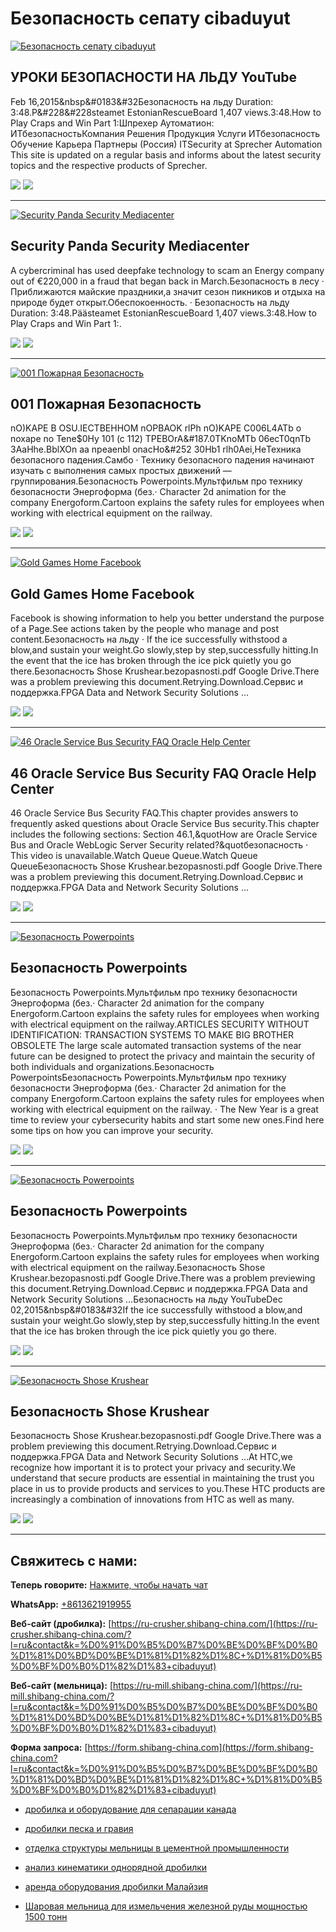 # Безопасность сепату cibaduyut

<a href="https://swt.shibang-china.com/?l=ru&img&k=%D0%91%D0%B5%D0%B7%D0%BE%D0%BF%D0%B0%D1%81%D0%BD%D0%BE%D1%81%D1%82%D1%8C+%D1%81%D0%B5%D0%BF%D0%B0%D1%82%D1%83+cibaduyut" target="_blank">![Безопасность сепату cibaduyut](http://static.shibang-china.com/all-800x300/1125.jpg)</a>

## УРОКИ БЕЗОПАСНОСТИ НА ЛЬДУ YouTube
Feb 16,2015&nbsp&#0183&#32Безопасность на льду Duration: 3:48.P&#228&#228steamet EstonianRescueBoard 1,407 views.3:48.How to Play Craps and Win Part 1:Шпрехер Аутоматион: ИТбезопасностьКомпания Решения Продукция Услуги ИТбезопасность Обучение Карьера Партнеры (Россия) ITSecurity at Sprecher Automation This site is updated on a regular basis and informs about the latest security topics and the respective products of Sprecher.


<a href="https://whatsapp.shibangsoft.com/WhatsApp.php" target="_blank" title="WhatsApp">![](http://static.shibang-china.com/icon/whatsapp.png)</a> <a href="https://swt.shibang-china.com/?l=ru&icon&k=%D0%91%D0%B5%D0%B7%D0%BE%D0%BF%D0%B0%D1%81%D0%BD%D0%BE%D1%81%D1%82%D1%8C+%D1%81%D0%B5%D0%BF%D0%B0%D1%82%D1%83+cibaduyut" target="_blank">![](http://static.shibang-china.com/icon/chat-ru.png)</a>

---

<a href="https://swt.shibang-china.com/?l=ru&img&k=%D0%91%D0%B5%D0%B7%D0%BE%D0%BF%D0%B0%D1%81%D0%BD%D0%BE%D1%81%D1%82%D1%8C+%D1%81%D0%B5%D0%BF%D0%B0%D1%82%D1%83+cibaduyut" target="_blank">![Security Panda Security Mediacenter](http://static.shibang-china.com/all-800x300/920.jpg)</a>

## Security Panda Security Mediacenter
A cybercriminal has used deepfake technology to scam an Energy company out of €220,000 in a fraud that began back in March.Безопасность в лесу&nbsp;&#0183;&#32;Приближаются майские праздники,а значит сезон пикников и отдыха на природе будет открыт.Обеспокоенность.&nbsp;&#0183;&#32;Безопасность на льду Duration: 3:48.P&#228;&#228;steamet EstonianRescueBoard 1,407 views.3:48.How to Play Craps and Win Part 1:.


<a href="https://whatsapp.shibangsoft.com/WhatsApp.php" target="_blank" title="WhatsApp">![](http://static.shibang-china.com/icon/whatsapp.png)</a> <a href="https://swt.shibang-china.com/?l=ru&icon&k=%D0%91%D0%B5%D0%B7%D0%BE%D0%BF%D0%B0%D1%81%D0%BD%D0%BE%D1%81%D1%82%D1%8C+%D1%81%D0%B5%D0%BF%D0%B0%D1%82%D1%83+cibaduyut" target="_blank">![](http://static.shibang-china.com/icon/chat-ru.png)</a>

---

<a href="https://swt.shibang-china.com/?l=ru&img&k=%D0%91%D0%B5%D0%B7%D0%BE%D0%BF%D0%B0%D1%81%D0%BD%D0%BE%D1%81%D1%82%D1%8C+%D1%81%D0%B5%D0%BF%D0%B0%D1%82%D1%83+cibaduyut" target="_blank">![001 Пожарная Безопасность](http://static.shibang-china.com/all-800x300/259.jpg)</a>

## 001 Пожарная Безопасность
nO)KAPE B OSU.IECTBEHHOM nOPBAOK rlPh nO)KAPE C006L4ATb o noxape no Tene$0Hy 101 (c 112) TPEBOrA&#187.0TKnoMTb 06ecT0qnTb 3AaHhe.BblXOn aa npeaenbl onacHo&#252 30Hb1 rlh0Aei,HeТехника безопасного падения.Самбо&nbsp;&#0183;&#32;Технику безопасного падения начинают изучать с выполнения самых простых движений — группирования.Безопасность Powerpoints.Мультфильм про технику безопасности Энергоформа (без.&#183; Character 2d animation for the company Energoform.Cartoon explains the safety rules for employees when working with electrical equipment on the railway.


<a href="https://whatsapp.shibangsoft.com/WhatsApp.php" target="_blank" title="WhatsApp">![](http://static.shibang-china.com/icon/whatsapp.png)</a> <a href="https://swt.shibang-china.com/?l=ru&icon&k=%D0%91%D0%B5%D0%B7%D0%BE%D0%BF%D0%B0%D1%81%D0%BD%D0%BE%D1%81%D1%82%D1%8C+%D1%81%D0%B5%D0%BF%D0%B0%D1%82%D1%83+cibaduyut" target="_blank">![](http://static.shibang-china.com/icon/chat-ru.png)</a>

---

<a href="https://swt.shibang-china.com/?l=ru&img&k=%D0%91%D0%B5%D0%B7%D0%BE%D0%BF%D0%B0%D1%81%D0%BD%D0%BE%D1%81%D1%82%D1%8C+%D1%81%D0%B5%D0%BF%D0%B0%D1%82%D1%83+cibaduyut" target="_blank">![Gold Games Home Facebook](http://static.shibang-china.com/all-800x300/764.jpg)</a>

## Gold Games Home Facebook
Facebook is showing information to help you better understand the purpose of a Page.See actions taken by the people who manage and post content.Безопасность на льду&nbsp;&#0183;&#32;If the ice successfully withstood a blow,and sustain your weight.Go slowly,step by step,successfully hitting.In the event that the ice has broken through the ice pick quietly you go there.Безопасность Shose Krushear.bezopasnosti.pdf Google Drive.There was a problem previewing this document.Retrying.Download.Сервис и поддержка.FPGA Data and Network Security Solutions …


<a href="https://whatsapp.shibangsoft.com/WhatsApp.php" target="_blank" title="WhatsApp">![](http://static.shibang-china.com/icon/whatsapp.png)</a> <a href="https://swt.shibang-china.com/?l=ru&icon&k=%D0%91%D0%B5%D0%B7%D0%BE%D0%BF%D0%B0%D1%81%D0%BD%D0%BE%D1%81%D1%82%D1%8C+%D1%81%D0%B5%D0%BF%D0%B0%D1%82%D1%83+cibaduyut" target="_blank">![](http://static.shibang-china.com/icon/chat-ru.png)</a>

---

<a href="https://swt.shibang-china.com/?l=ru&img&k=%D0%91%D0%B5%D0%B7%D0%BE%D0%BF%D0%B0%D1%81%D0%BD%D0%BE%D1%81%D1%82%D1%8C+%D1%81%D0%B5%D0%BF%D0%B0%D1%82%D1%83+cibaduyut" target="_blank">![46 Oracle Service Bus Security FAQ Oracle Help Center](http://static.shibang-china.com/all-800x300/346.jpg)</a>

## 46 Oracle Service Bus Security FAQ Oracle Help Center
46 Oracle Service Bus Security FAQ.This chapter provides answers to frequently asked questions about Oracle Service Bus security.This chapter includes the following sections: Section 46.1,&quotHow are Oracle Service Bus and Oracle WebLogic Server Security related?&quotбезопасность&nbsp;&#0183;&#32;This video is unavailable.Watch Queue Queue.Watch Queue QueueБезопасность Shose Krushear.bezopasnosti.pdf Google Drive.There was a problem previewing this document.Retrying.Download.Сервис и поддержка.FPGA Data and Network Security Solutions …


<a href="https://whatsapp.shibangsoft.com/WhatsApp.php" target="_blank" title="WhatsApp">![](http://static.shibang-china.com/icon/whatsapp.png)</a> <a href="https://swt.shibang-china.com/?l=ru&icon&k=%D0%91%D0%B5%D0%B7%D0%BE%D0%BF%D0%B0%D1%81%D0%BD%D0%BE%D1%81%D1%82%D1%8C+%D1%81%D0%B5%D0%BF%D0%B0%D1%82%D1%83+cibaduyut" target="_blank">![](http://static.shibang-china.com/icon/chat-ru.png)</a>

---

<a href="https://swt.shibang-china.com/?l=ru&img&k=%D0%91%D0%B5%D0%B7%D0%BE%D0%BF%D0%B0%D1%81%D0%BD%D0%BE%D1%81%D1%82%D1%8C+%D1%81%D0%B5%D0%BF%D0%B0%D1%82%D1%83+cibaduyut" target="_blank">![Безопасность Powerpoints](http://static.shibang-china.com/all-800x300/430.jpg)</a>

## Безопасность Powerpoints
Безопасность Powerpoints.Мультфильм про технику безопасности Энергоформа (без.&#183; Character 2d animation for the company Energoform.Cartoon explains the safety rules for employees when working with electrical equipment on the railway.ARTICLES SECURITY WITHOUT IDENTIFICATION: TRANSACTION SYSTEMS TO MAKE BIG BROTHER OBSOLETE The large scale automated transaction systems of the near future can be designed to protect the privacy and maintain the security of both individuals and organizations.Безопасность PowerpointsБезопасность Powerpoints.Мультфильм про технику безопасности Энергоформа (без.&#183; Character 2d animation for the company Energoform.Cartoon explains the safety rules for employees when working with electrical equipment on the railway.&nbsp;&#0183;&#32;The New Year is a great time to review your cybersecurity habits and start some new ones.Find here some tips on how you can improve your security.


<a href="https://whatsapp.shibangsoft.com/WhatsApp.php" target="_blank" title="WhatsApp">![](http://static.shibang-china.com/icon/whatsapp.png)</a> <a href="https://swt.shibang-china.com/?l=ru&icon&k=%D0%91%D0%B5%D0%B7%D0%BE%D0%BF%D0%B0%D1%81%D0%BD%D0%BE%D1%81%D1%82%D1%8C+%D1%81%D0%B5%D0%BF%D0%B0%D1%82%D1%83+cibaduyut" target="_blank">![](http://static.shibang-china.com/icon/chat-ru.png)</a>

---

<a href="https://swt.shibang-china.com/?l=ru&img&k=%D0%91%D0%B5%D0%B7%D0%BE%D0%BF%D0%B0%D1%81%D0%BD%D0%BE%D1%81%D1%82%D1%8C+%D1%81%D0%B5%D0%BF%D0%B0%D1%82%D1%83+cibaduyut" target="_blank">![Безопасность Powerpoints](http://static.shibang-china.com/all-800x300/340.jpg)</a>

## Безопасность Powerpoints
Безопасность Powerpoints.Мультфильм про технику безопасности Энергоформа (без.&#183; Character 2d animation for the company Energoform.Cartoon explains the safety rules for employees when working with electrical equipment on the railway.Безопасность Shose Krushear.bezopasnosti.pdf Google Drive.There was a problem previewing this document.Retrying.Download.Сервис и поддержка.FPGA Data and Network Security Solutions …Безопасность на льду YouTubeDec 02,2015&nbsp&#0183&#32If the ice successfully withstood a blow,and sustain your weight.Go slowly,step by step,successfully hitting.In the event that the ice has broken through the ice pick quietly you go there.


<a href="https://whatsapp.shibangsoft.com/WhatsApp.php" target="_blank" title="WhatsApp">![](http://static.shibang-china.com/icon/whatsapp.png)</a> <a href="https://swt.shibang-china.com/?l=ru&icon&k=%D0%91%D0%B5%D0%B7%D0%BE%D0%BF%D0%B0%D1%81%D0%BD%D0%BE%D1%81%D1%82%D1%8C+%D1%81%D0%B5%D0%BF%D0%B0%D1%82%D1%83+cibaduyut" target="_blank">![](http://static.shibang-china.com/icon/chat-ru.png)</a>

---

<a href="https://swt.shibang-china.com/?l=ru&img&k=%D0%91%D0%B5%D0%B7%D0%BE%D0%BF%D0%B0%D1%81%D0%BD%D0%BE%D1%81%D1%82%D1%8C+%D1%81%D0%B5%D0%BF%D0%B0%D1%82%D1%83+cibaduyut" target="_blank">![Безопасность Shose Krushear](http://static.shibang-china.com/all-800x300/249.jpg)</a>

## Безопасность Shose Krushear
Безопасность Shose Krushear.bezopasnosti.pdf Google Drive.There was a problem previewing this document.Retrying.Download.Сервис и поддержка.FPGA Data and Network Security Solutions …At HTC,we recognize how important it is to protect your privacy and security.We understand that secure products are essential in maintaining the trust you place in us to provide products and services to you.These HTC products are increasingly a combination of innovations from HTC as well as many.

<a href="https://whatsapp.shibangsoft.com/WhatsApp.php" target="_blank" title="WhatsApp">![](http://static.shibang-china.com/icon/whatsapp.png)</a> <a href="https://swt.shibang-china.com/?l=ru&icon&k=%D0%91%D0%B5%D0%B7%D0%BE%D0%BF%D0%B0%D1%81%D0%BD%D0%BE%D1%81%D1%82%D1%8C+%D1%81%D0%B5%D0%BF%D0%B0%D1%82%D1%83+cibaduyut" target="_blank">![](http://static.shibang-china.com/icon/chat-ru.png)</a>

---
## Свяжитесь с нами:

**Теперь говорите:** [Нажмите, чтобы начать чат](https://swt.shibang-china.com?l=ru&contact&k=%D0%91%D0%B5%D0%B7%D0%BE%D0%BF%D0%B0%D1%81%D0%BD%D0%BE%D1%81%D1%82%D1%8C+%D1%81%D0%B5%D0%BF%D0%B0%D1%82%D1%83+cibaduyut)

**WhatsApp:**  [+8613621919955](https://whatsapp.shibangsoft.com/WhatsApp.php)

**Веб-сайт (дробилка):** [https://ru-crusher.shibang-china.com/](https://ru-crusher.shibang-china.com/?l=ru&contact&k=%D0%91%D0%B5%D0%B7%D0%BE%D0%BF%D0%B0%D1%81%D0%BD%D0%BE%D1%81%D1%82%D1%8C+%D1%81%D0%B5%D0%BF%D0%B0%D1%82%D1%83+cibaduyut)

**Веб-сайт (мельница):** [https://ru-mill.shibang-china.com/](https://ru-mill.shibang-china.com/?l=ru&contact&k=%D0%91%D0%B5%D0%B7%D0%BE%D0%BF%D0%B0%D1%81%D0%BD%D0%BE%D1%81%D1%82%D1%8C+%D1%81%D0%B5%D0%BF%D0%B0%D1%82%D1%83+cibaduyut)

**Форма запроса:** [https://form.shibang-china.com](https://form.shibang-china.com?l=ru&contact&k=%D0%91%D0%B5%D0%B7%D0%BE%D0%BF%D0%B0%D1%81%D0%BD%D0%BE%D1%81%D1%82%D1%8C+%D1%81%D0%B5%D0%BF%D0%B0%D1%82%D1%83+cibaduyut)

* [дробилка и оборудование для сепарации канада](../122/%D0%B4%D1%80%D0%BE%D0%B1%D0%B8%D0%BB%D0%BA%D0%B0%20%D0%B8%20%D0%BE%D0%B1%D0%BE%D1%80%D1%83%D0%B4%D0%BE%D0%B2%D0%B0%D0%BD%D0%B8%D0%B5%20%D0%B4%D0%BB%D1%8F%20%D1%81%D0%B5%D0%BF%D0%B0%D1%80%D0%B0%D1%86%D0%B8%D0%B8%20%D0%BA%D0%B0%D0%BD%D0%B0%D0%B4%D0%B0.md)

* [дробилки песка и гравия](../124/%D0%B4%D1%80%D0%BE%D0%B1%D0%B8%D0%BB%D0%BA%D0%B8%20%D0%BF%D0%B5%D1%81%D0%BA%D0%B0%20%D0%B8%20%D0%B3%D1%80%D0%B0%D0%B2%D0%B8%D1%8F.md)

* [отделка структуры мельницы в цементной промышленности](../124/%D0%BE%D1%82%D0%B4%D0%B5%D0%BB%D0%BA%D0%B0%20%D1%81%D1%82%D1%80%D1%83%D0%BA%D1%82%D1%83%D1%80%D1%8B%20%D0%BC%D0%B5%D0%BB%D1%8C%D0%BD%D0%B8%D1%86%D1%8B%20%D0%B2%20%D1%86%D0%B5%D0%BC%D0%B5%D0%BD%D1%82%D0%BD%D0%BE%D0%B9%20%D0%BF%D1%80%D0%BE%D0%BC%D1%8B%D1%88%D0%BB%D0%B5%D0%BD%D0%BD%D0%BE%D1%81%D1%82%D0%B8.md)

* [анализ кинематики однорядной дробилки](../125/%D0%B0%D0%BD%D0%B0%D0%BB%D0%B8%D0%B7%20%D0%BA%D0%B8%D0%BD%D0%B5%D0%BC%D0%B0%D1%82%D0%B8%D0%BA%D0%B8%20%D0%BE%D0%B4%D0%BD%D0%BE%D1%80%D1%8F%D0%B4%D0%BD%D0%BE%D0%B9%20%D0%B4%D1%80%D0%BE%D0%B1%D0%B8%D0%BB%D0%BA%D0%B8.md)

* [аренда оборудования дробилки Малайзия](../124/%D0%B0%D1%80%D0%B5%D0%BD%D0%B4%D0%B0%20%D0%BE%D0%B1%D0%BE%D1%80%D1%83%D0%B4%D0%BE%D0%B2%D0%B0%D0%BD%D0%B8%D1%8F%20%D0%B4%D1%80%D0%BE%D0%B1%D0%B8%D0%BB%D0%BA%D0%B8%20%D0%9C%D0%B0%D0%BB%D0%B0%D0%B9%D0%B7%D0%B8%D1%8F.md)

* [Шаровая мельница для измельчения железной руды мощностью 1500 тонн](../123/%D0%A8%D0%B0%D1%80%D0%BE%D0%B2%D0%B0%D1%8F%20%D0%BC%D0%B5%D0%BB%D1%8C%D0%BD%D0%B8%D1%86%D0%B0%20%D0%B4%D0%BB%D1%8F%20%D0%B8%D0%B7%D0%BC%D0%B5%D0%BB%D1%8C%D1%87%D0%B5%D0%BD%D0%B8%D1%8F%20%D0%B6%D0%B5%D0%BB%D0%B5%D0%B7%D0%BD%D0%BE%D0%B9%20%D1%80%D1%83%D0%B4%D1%8B%20%D0%BC%D0%BE%D1%89%D0%BD%D0%BE%D1%81%D1%82%D1%8C%D1%8E%201500%20%D1%82%D0%BE%D0%BD%D0%BD.md)